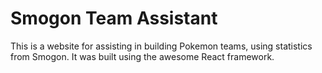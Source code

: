 # Smogon Team Assistant
This is a website for assisting in building Pokemon teams, using statistics from Smogon.
It was built using the awesome React framework.
